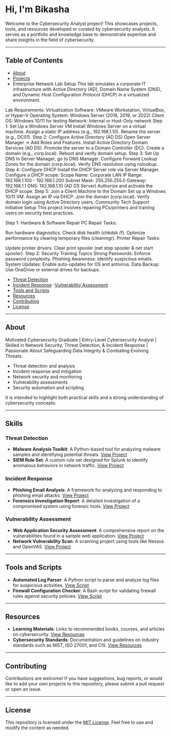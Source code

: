 # Hi, I'm Bikasha

Welcome to the Cybersecurity Analyst project! This showcases projects, tools, and resources developed or curated by cybersecurity analysts. It serves as a portfolio and knowledge base to demonstrate expertise and share insights in the field of cybersecurity.

---

## Table of Contents

- [About](#about)
- [Projects](#projects)
- Enterprise Network Lab Setup
This lab simulates a corporate IT infrastructure with Active Directory (AD), Domain Name System (DNS), and Dynamic Host Configuration Protocol (DHCP) in a virtualized environment.

Lab Requirements:
Virtualization Software: VMware Workstation, VirtualBox, or Hyper-V
Operating System: Windows Server (2016, 2019, or 2022)
Client OS: Windows 10/11 for testing
Network: Internal or Host-Only network
Step 1: Set Up a Windows Server VM
Install Windows Server on a virtual machine.
Assign a static IP address (e.g., 192.168.1.10).
Rename the server (e.g., DC01).
Step 2: Configure Active Directory (AD DS)
Open Server Manager → Add Roles and Features.
Install Active Directory Domain Services (AD DS).
Promote the server to a Domain Controller (DC).
Create a domain (e.g., corp.local).
Reboot and verify domain setup.
Step 3: Set Up DNS
In Server Manager, go to DNS Manager.
Configure Forward Lookup Zones for the domain (corp.local).
Verify DNS resolution using nslookup.
Step 4: Configure DHCP
Install the DHCP Server role via Server Manager.
Configure a DHCP scope:
Scope Name: Corporate LAN
IP Range: 192.168.1.100 - 192.168.1.200
Subnet Mask: 255.255.255.0
Gateway: 192.168.1.1
DNS: 192.168.1.10 (AD DS Server)
Authorize and activate the DHCP scope.
Step 5: Join a Client Machine to the Domain
Set up a Windows 10/11 VM.
Assign an IP via DHCP.
Join the domain (corp.local).
Verify domain login using Active Directory users.
Community Tech Support Initiative Setup
This project involves repairing PCs/printers and training users on security best practices.

Step 1: Hardware & Software Repair
PC Repair Tasks:

Run hardware diagnostics.
Check disk health (chkdsk /f).
Optimize performance by clearing temporary files (cleanmgr).
Printer Repair Tasks:

Update printer drivers.
Clear print spooler (net stop spooler & net start spooler).
Step 2: Security Training Topics
Strong Passwords: Enforce password complexity.
Phishing Awareness: Identify suspicious emails.
System Updates: Enable auto-updates for OS and antivirus.
Data Backup: Use OneDrive or external drives for backups.
- [Threat Detection](#threat-detection)
- [Incident Response](#incident-response)
 -[Vulnerability Assessment](#vulnerability-assessment)
- [Tools and Scripts](#tools-and-scripts)
- [Resources](#resources)
- [Contributing](#contributing)
- [License](#license)

---

## About

Motivated Cybersecurity Graduate | Entry-Level Cybersecurity Analyst | Skilled in Network Security, Threat Detection, & Incident Response | Passionate About Safeguarding Data Integrity & Combating Evolving Threats.

- Threat detection and analysis
- Incident response and mitigation
- Network security and monitoring
- Vulnerability assessments
- Security automation and scripting

It is intended to highlight both practical skills and a strong understanding of cybersecurity concepts.

---

## Skills

### Threat Detection
- **Malware Analysis Toolkit**: A Python-based tool for analyzing malware samples and identifying potential threats. 
  [View Project](./projects/malware-analysis)
- **SIEM Rule Set**: A custom rule set designed for Splunk to identify anomalous behaviors in network traffic.
  [View Project](./projects/siem-rules)

### Incident Response
- **Phishing Email Analysis**: A framework for analyzing and responding to phishing email attacks.
  [View Project](./projects/phishing-response)
- **Forensics Investigation Report**: A detailed investigation of a compromised system using forensic tools.
  [View Project](./projects/forensic-report)

### Vulnerability Assessment
- **Web Application Security Assessment**: A comprehensive report on the vulnerabilities found in a sample web application.
  [View Project](./projects/web-security-assessment)
- **Network Vulnerability Scan**: A scanning project using tools like Nessus and OpenVAS.
  [View Project](./projects/network-scan)

---

## Tools and Scripts

- **Automated Log Parser**: A Python script to parse and analyze log files for suspicious activities.
  [View Script](./tools/log-parser)
- **Firewall Configuration Checker**: A Bash script for validating firewall rules against security policies.
  [View Script](./tools/firewall-checker)

---

## Resources

- **Learning Materials**: Links to recommended books, courses, and articles on cybersecurity.
  [View Resources](./resources/learning-materials.md)
- **Cybersecurity Standards**: Documentation and guidelines on industry standards such as NIST, ISO 27001, and CIS.
  [View Resources](./resources/standards.md)

---

## Contributing

Contributions are welcome! If you have suggestions, bug reports, or would like to add your own projects to this repository, please submit a pull request or open an issue.

---

## License

This repository is licensed under the [MIT License](./LICENSE). Feel free to use and modify the content as needed.
